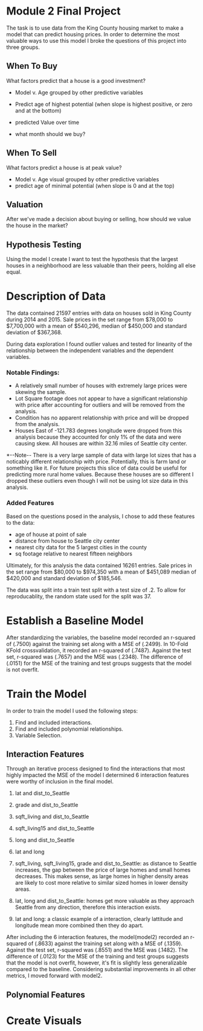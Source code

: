 
# Module 2 Final Project

The task is to use data from the King County housing market to make a model that can predict housing prices. In order to determine the most valuable ways to use this model I broke the questions of this project into three groups.

## When To Buy
What factors predict that a house is a good investment?
- Model v. Age grouped by other predictive variables
- Predict age of highest potential (when slope is highest positive, or zero and at the bottom)

- predicted Value over time
- what month should we buy?

## When To Sell 
What factors predict a house is at peak value?
- Model v. Age visual grouped by other predictive variables
- predict age of minimal potential (when slope is 0 and at the top)

## Valuation
After we've made a decision about buying or selling, how should we value the house in the market?

## Hypothesis Testing
Using the model I create I want to test the hypothesis that the largest houses in a neighborhood are less valuable than their peers, holding all else equal. 

# Description of Data
The data contained 21597 entries with data on houses sold in King County during 2014 and 2015. Sale prices in the set range from $78,000 to $7,700,000 with a mean of $540,296, median of $450,000 and standard deviation of $367,368.  

During data exploration I found outlier values and tested for linearity of the relationship between the independent variables and the dependent variables.

### Notable Findings:
- A relatively small number of houses with extremely large prices were skewing the sample.
- Lot Square footage does not appear to have a significant relationship with price after accounting for outliers and will be removed from the analysis. 
- Condition has no apparent relationship with price and will be dropped from the analysis.
- Houses East of -121.783 degrees longitude were dropped from this analysis because they accounted for only 1% of the data and were causing skew. All houses are within 32.16 miles of Seattle city center.

*--Note-- There is a very large sample of data with large lot sizes that has a noticably different relationship with price. Potentially, this is farm land or something like it. For future projects this slice of data could be useful for predicting more rural home values. Because these houses are so different I dropped these outliers even though I will  not be using lot size data in this analysis.


### Added Features
Based on the questions posed in the analysis, I chose to add these features to the data:
- age of house at point of sale
- distance from house to Seattle city center
- nearest city data for the 5 largest cities in the county
- sq footage relative to nearest fifteen neighbors

Ultimately, for this analysis the data contained 16261 entries. Sale prices in the set range from $80,000 to $974,350 with a mean of $451,089 median of $420,000 and standard deviation of $185,546.

The data was split into a train test split with a test size of .2. To allow for reproducablity, the random state used for the split was 37.   


# Establish a Baseline Model
After standardizing the variables, the baseline model recorded an r-squared of (.7500) against the training set along with a MSE of (.2499). In 10-Fold KFold crossvalidation, it recorded an r-squared of (.7487). Against the test set, r-squared was (.7657) and the MSE was (.2348). The difference of (.0151) for the MSE of the training and test groups suggests that the model is not overfit.  

# Train the Model
In order to train the model I used the following steps:
1. Find and included interactions.
2. Find and included polynomial relationships.
3. Variable Selection.

## Interaction Features
Through an iterative process designed to find the interactions that most highly impacted the MSE of the model I determined 6 interaction features were worthy of inclusion in the final model. 

1. lat and dist_to_Seattle
2. grade and dist_to_Seattle
3. sqft_living and dist_to_Seattle
4. sqft_living15 and dist_to_Seattle
6. long and dist_to_Seattle
6. lat and long


1. sqft_living, sqft_living15, grade and dist_to_Seattle: as distance to Seattle increases, the gap between the price of large homes and small homes decreases. This makes sense, as large homes in higher density areas are likely to cost more relative to similar sized homes in lower density areas. 
2. lat, long and dist_to_Seattle: homes get more valuable as they approach Seattle from any direction, therefore this interaction exists.
3. lat and long: a classic example of a interaction, clearly lattitude and longitude mean more combined then they do apart.   

After including the 6 interaction features, the model(model2) recorded an r-squared of (.8633) against the training set along with a MSE of (.1359). Against the test set, r-squared was (.8551) and the MSE was (.1482). The difference of (.0123) for the MSE of the training and test groups suggests that the model is not overfit, however, it's fit is slightly less generalizable compared to the baseline. Considering substantial improvements in all other metrics, I moved forward with model2. 

## Polynomial Features

# Create Visuals